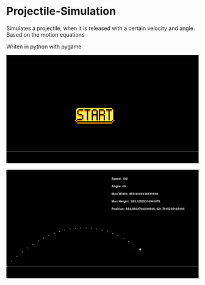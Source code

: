 # Projectile-Simulation
Simulates a projectile, when it is released with a certain velocity and angle. Based on the motion equations

Writen in python with pygame

![test](https://github.com/Initdd/Projectile-Simulation/blob/main/images/readme_imgs/ss1.png?raw=true)

![test](https://github.com/Initdd/Projectile-Simulation/blob/main/images/readme_imgs/ss2.png?raw=true)
